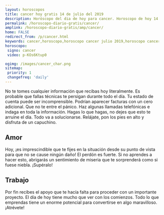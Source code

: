 ```yaml
---
layout: horoscopos
title: cancer hoy gratis 14 de julio del 2019 
description: Horóscopo del dia de hoy para cancer. Horoscopo de hoy 14 de julio del 2019. Las predicciones de amor, trabajo, vida personal gratis.
permalink: /horoscopo-diario-gratis/cancer/
amplink: /horoscopo-diario-gratis/amp/cancer/
home: FALSE
redirect_from: /p/cancer.html
keywords: cancer,horoscopo,horoscopo cancer julio 2019,horoscopo cancer hoy,tarot cancer julio 2019,horoscopo cancer,tarot cancer hoy,horoscopo de hoy,horoscopo diario,tarot del amor,horoscopo de hoy cancer,horoscopo diario del tarot, Horoscopo de hoy cancer 14 de julio del 2019,horóscopo del día,signos zodiacales 2019, el horoscopo de hoy
horoscopo:
 signo: cancer
 video: p-KOs6Ktup0

ogimg: /images/cancer_char.png
sitemap:
 priority: 1
 changefreq: 'daily'
---
```



No te tomes cualquier información que recibas hoy literalmente. Es probable que fallas técnicas te persigan durante todo el día. Tu estado de cuenta puede ser incomprensible. Podrían aparecer facturas con un cero adicional. Que no te entre el pánico. Haz algunas llamadas telefónicas e indaga en toda la información. Hagas lo que hagas, no dejes que esto te arruine el día. Todo va a solucionarse. Relájate, pon los pies en alto y disfruta de un capuchino.

## Amor

Hoy, ¡es imprescindible que te fijes en la situación desde su punto de vista para que no se cause ningún daño! El perdón es fuerte. Si no aprendes a hacer esto, abrigarás un sentimiento de miseria que te sorprenderá como si fuese niebla. ¡Supéralo!

## Trabajo

Por fin recibes el apoyo que te hacía falta para proceder con un importante proyecto. El día de hoy tiene mucho que ver con los comienzos. Todo lo que emprendas tiene un enorme potencial para convertirse en algo maravilloso. ¡Atrévete!
